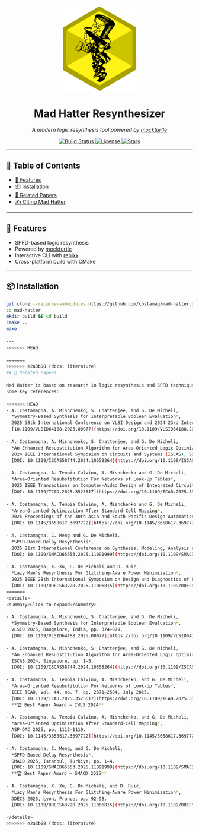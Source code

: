 <p align="center">
  <img src="assets/logo.svg" alt="Mad Hatter Logo" width="200"/>
</p>

<h1 align="center">Mad Hatter Resynthesizer</h1>

<p align="center">
  <em>A modern logic resynthesis tool powered by <a href="https://github.com/lsils/mockturtle">mockturtle</a></em>
</p>

<p align="center">
  <a href="https://github.com/costamag/mad-hatter/actions">
    <img src="https://github.com/costamag/mad-hatter/actions/workflows/ci.yml/badge.svg" alt="Build Status">
  </a>
  <a href="https://github.com/costamag/mad-hatter/blob/main/LICENSE">
    <img src="https://img.shields.io/github/license/costamag/mad-hatter.svg" alt="License">
  </a>
  <a href="https://github.com/costamag/mad-hatter/stargazers">
    <img src="https://img.shields.io/github/stars/costamag/mad-hatter.svg" alt="Stars">
  </a>
</p>

---

## 📑 Table of Contents
- [🚀 Features](#-features)
- [📦 Installation](#-installation)
- [📖 Related Papers](#-related-papers)
- [✍️ Citing Mad Hatter](#️-citing-mad-hatter)

---

## 🚀 Features

- SPFD-based logic resynthesis  
- Powered by [mockturtle](https://github.com/lsils/mockturtle)  
- Interactive CLI with [replxx](https://github.com/AmokHuginnsson/replxx)  
- Cross-platform build with CMake  

---

## 📦 Installation

```bash
git clone --recurse-submodules https://github.com/costamag/mad-hatter.git
cd mad-hatter
mkdir build && cd build
cmake ..
make

---
<<<<<<< HEAD

=======
>>>>>>> e2a3b08 (docs: literature)
## 📖 Related Papers

Mad Hatter is based on research in logic resynthesis and SPFD techniques.  
Some key references:

<<<<<<< HEAD
- A. Costamagna, A. Mishchenko, S. Chatterjee, and G. De Micheli,  
  *Symmetry-Based Synthesis for Interpretable Boolean Evaluation*,  
  2025 38th International Conference on VLSI Design and 2024 23rd International Conference on Embedded Systems (VLSID), Bangalore, India, 2025, pp. 374-379.  
  [10.1109/VLSID64188.2025.00077](https://doi.org/10.1109/VLSID64188.2025.00077)

- A. Costamagna, A. Mishchenko, S. Chatterjee, and G. De Micheli,   
  *An Enhanced Resubstitution Algorithm for Area-Oriented Logic Optimization*,  
  2024 IEEE International Symposium on Circuits and Systems (ISCAS), Singapore, Singapore, 2024, pp. 1-5.  
  [DOI: 10.1109/ISCAS58744.2024.10558264](https://doi.org/10.1109/ISCAS58744.2024.10558264)

- A. Costamagna, A. Tempia Calvino, A. Mishchenko and G. De Micheli,   
  *Area-Oriented Resubstitution For Networks of Look-Up Tables*,  
  2025 IEEE Transactions on Computer-Aided Design of Integrated Circuits and Systems (TCAD), vol. 44, no. 7, pp. 2571-2584, July 2025.  
  [DOI: 10.1109/TCAD.2025.3525617](https://doi.org/10.1109/TCAD.2025.3525617) [🏆 Best Paper Award at IWLS 2024] 

- A. Costamagna, A. Tempia Calvino, A. Mishchenko and G. De Micheli,   
  *Area-Oriented Optimization After Standard-Cell Mapping*,  
  2025 Proceedings of the 30th Asia and South Pacific Design Automation Conference (ASP-DAC), pp. 1112-1119.  
  [DOI: 10.1145/3658617.3697722](https://doi.org/10.1145/3658617.3697722)

- A. Costamagna, C. Meng and G. De Micheli,   
  *SPFD-Based Delay Resynthesis*,  
  2025 21st International Conference on Synthesis, Modeling, Analysis and Simulation Methods, and Applications to Circuits Design (SMACD), Istanbul, Turkiye, 2025, pp. 1-4.  
  [DOI: 10.1109/SMACD65553.2025.11091999](https://doi.org/10.1109/SMACD65553.2025.11091999)  [🏆 Best Paper Award] 

- A. Costamagna, X. Xu, G. De Micheli and D. Ruic,   
  *Lazy Man’s Resynthesis For Glitching-Aware Power Minimization*,  
  2025 IEEE 28th International Symposium on Design and Diagnostics of Electronic Circuits and Systems (DDECS), Lyon, France, 2025, pp. 92-98.  
  [DOI: 10.1109/DDECS63720.2025.11006815](https://doi.org/10.1109/DDECS63720.2025.11006815) 
=======
<details>
<summary>Click to expand</summary>

- A. Costamagna, A. Mishchenko, S. Chatterjee, and G. De Micheli,  
  *Symmetry-Based Synthesis for Interpretable Boolean Evaluation*,  
  VLSID 2025, Bangalore, India, pp. 374–379.  
  [DOI: 10.1109/VLSID64188.2025.00077](https://doi.org/10.1109/VLSID64188.2025.00077)

- A. Costamagna, A. Mishchenko, S. Chatterjee, and G. De Micheli,  
  *An Enhanced Resubstitution Algorithm for Area-Oriented Logic Optimization*,  
  ISCAS 2024, Singapore, pp. 1–5.  
  [DOI: 10.1109/ISCAS58744.2024.10558264](https://doi.org/10.1109/ISCAS58744.2024.10558264)

- A. Costamagna, A. Tempia Calvino, A. Mishchenko, and G. De Micheli,  
  *Area-Oriented Resubstitution For Networks of Look-Up Tables*,  
  IEEE TCAD, vol. 44, no. 7, pp. 2571–2584, July 2025.  
  [DOI: 10.1109/TCAD.2025.3525617](https://doi.org/10.1109/TCAD.2025.3525617)  
  **🏆 Best Paper Award — IWLS 2024**

- A. Costamagna, A. Tempia Calvino, A. Mishchenko, and G. De Micheli,  
  *Area-Oriented Optimization After Standard-Cell Mapping*,  
  ASP-DAC 2025, pp. 1112–1119.  
  [DOI: 10.1145/3658617.3697722](https://doi.org/10.1145/3658617.3697722)

- A. Costamagna, C. Meng, and G. De Micheli,  
  *SPFD-Based Delay Resynthesis*,  
  SMACD 2025, Istanbul, Turkiye, pp. 1–4.  
  [DOI: 10.1109/SMACD65553.2025.11091999](https://doi.org/10.1109/SMACD65553.2025.11091999)  
  **🏆 Best Paper Award — SMACD 2025**

- A. Costamagna, X. Xu, G. De Micheli, and D. Ruic,  
  *Lazy Man’s Resynthesis For Glitching-Aware Power Minimization*,  
  DDECS 2025, Lyon, France, pp. 92–98.  
  [DOI: 10.1109/DDECS63720.2025.11006815](https://doi.org/10.1109/DDECS63720.2025.11006815)

</details>
>>>>>>> e2a3b08 (docs: literature)

